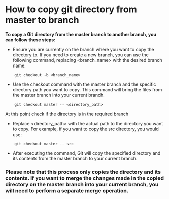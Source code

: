 # How to copy git directory from master to  branch

**To copy a Git directory from the master branch to another branch, you can follow these steps:**

* Ensure you are currently on the branch where you want to copy the directory to. If you need to create a new branch, you can use the following command, replacing <branch_name> with the desired branch name:

```
	git checkout -b <branch_name>
```
* Use the checkout command with the master branch and the specific directory path you want to copy. This command will bring the files from the master branch into your current branch.

```
	git checkout master -- <directory_path>
```
At this point check if the directory is in the required branch

* Replace <directory_path> with the actual path to the directory you want to copy. For example, if you want to copy the src directory, you would use:

```
	git checkout master -- src
```

* After executing the command, Git will copy the specified directory and its contents from the master branch to your current branch.

### Please note that this process only copies the directory and its contents. If you want to merge the changes made in the copied directory on the master branch into your current branch, you will need to perform a separate merge operation.


